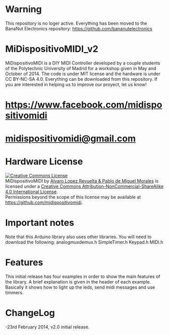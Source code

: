 # Warning
This repository is no loger active. Everything has been moved to the BanaNut Electronics repository:
https://github.com/bananutelectronics

# MiDispositivoMIDI_v2
MiDispositivoMIDI is a DIY MIDI Controller developed by a couple students of the Polytechnic University of Madrid for a workshop given in May and October of 2014. The code is under MIT license and the hardware is under CC BY-NC-SA 4.0. Everything can be downloaded from this repository. If you are interested in helping us to improve our proyect, let us know!

# https://www.facebook.com/midispositivomidi
# midispositivomidi@gmail.com

# Hardware License
<a rel="license" href="http://creativecommons.org/licenses/by-nc-sa/4.0/"><img alt="Creative Commons License" style="border-width:0" src="https://i.creativecommons.org/l/by-nc-sa/4.0/88x31.png" /></a><br /><span xmlns:dct="http://purl.org/dc/terms/" property="dct:title">MiDispositivoMIDI</span> by <a xmlns:cc="http://creativecommons.org/ns#" href="https://github.com/midispositivomidi" property="cc:attributionName" rel="cc:attributionURL">Alvaro Lopez Revuelta & Pablo de Miguel Morales</a> is licensed under a <a rel="license" href="http://creativecommons.org/licenses/by-nc-sa/4.0/">Creative Commons Attribution-NonCommercial-ShareAlike 4.0 International License</a>.<br />Permissions beyond the scope of this license may be available at <a xmlns:cc="http://creativecommons.org/ns#" href="https://github.com/midispositivomidi" rel="cc:morePermissions">https://github.com/midispositivomidi</a>.

# Important notes
Note that this Arduino library also uses other libraries. You will need to download the following:
analogmuxdemux.h
SimpleTimer.h
Keypad.h
MIDI.h

# Features
This initial release has four examples in order to show the main features of the library. A brief explanation is given in the header of each example. Basically it shows how to light up the leds, send midi messages and use timmers.

# ChangeLog
-23rd February 2014, v2.0 initial release.
